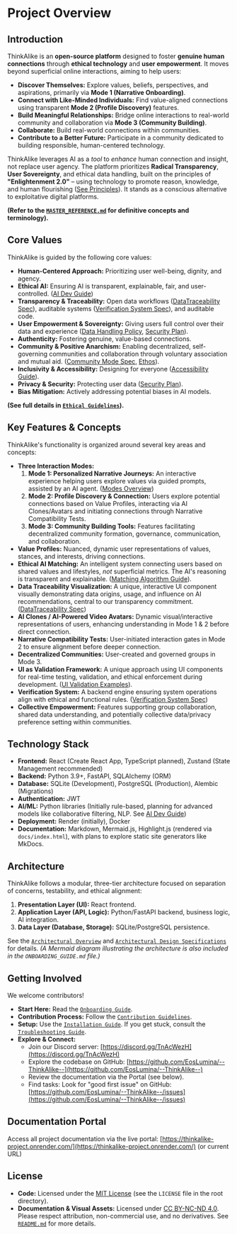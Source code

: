# Project Overview

## Introduction

ThinkAlike is an **open-source platform** designed to foster **genuine human connections** through **ethical technology** and **user empowerment**. It moves beyond superficial online interactions, aiming to help users:

* **Discover Themselves:** Explore values, beliefs, perspectives, and aspirations, primarily via **Mode 1 (Narrative Onboarding)**.
* **Connect with Like-Minded Individuals:** Find value-aligned connections using transparent **Mode 2 (Profile Discovery)** features.
* **Build Meaningful Relationships:** Bridge online interactions to real-world community and collaboration via **Mode 3 (Community Building)**.
* **Collaborate:** Build real-world connections within communities.
* **Contribute to a Better Future:** Participate in a community dedicated to building responsible, human-centered technology.

ThinkAlike leverages AI as a *tool* to *enhance* human connection and insight, not replace user agency. The platform prioritizes **Radical Transparency**, **User Sovereignty**, and ethical data handling, built on the principles of **"Enlightenment 2.0"** – using technology to promote reason, knowledge, and human flourishing ([See Principles](./enlightenment_2_0/ENLIGHTENMENT_2_0_PRINCIPLES.md)). It stands as a conscious alternative to exploitative digital platforms.

**(Refer to the [`MASTER_REFERENCE.md`](./master_reference.md) for definitive concepts and terminology).**

## Core Values

ThinkAlike is guided by the following core values:

* **Human-Centered Approach:** Prioritizing user well-being, dignity, and agency.
* **Ethical AI:** Ensuring AI is transparent, explainable, fair, and user-controlled. ([AI Dev Guide](../guides/developer_guides/ai/ai_model_development_guide.md))
* **Transparency & Traceability:** Open data workflows ([DataTraceability Spec](../components/ui_components/data_traceability.md)), auditable systems ([Verification System Spec](../architecture/verification_system/verification_system.md)), and auditable code.
* **User Empowerment & Sovereignty:** Giving users full control over their data and experience ([Data Handling Policy](../guides/developer_guides/data_handling_policy_guide.md), [Security Plan](../architecture/security/security_and_privacy_plan.md)).
* **Authenticity:** Fostering genuine, value-based connections.
* **Community & Positive Anarchism:** Enabling decentralized, self-governing communities and collaboration through voluntary association and mutual aid. ([Community Mode Spec](../architecture/modes/community_mode/community_mode_spec.md), [Ethos](./ethics/ethos.md)).
* **Inclusivity & Accessibility:** Designing for everyone ([Accessibility Guide](../guides/developer_guides/Accessibility_Guide.md)).
* **Privacy & Security:** Protecting user data ([Security Plan](../architecture/security/security_and_privacy_plan.md)).
* **Bias Mitigation:** Actively addressing potential biases in AI models.

**(See full details in [`Ethical Guidelines`](./ethics/ethical_guidelines.md)).**

## Key Features & Concepts

ThinkAlike's functionality is organized around several key areas and concepts:

* **Three Interaction Modes:**
    1.  **Mode 1: Personalized Narrative Journeys:** An interactive experience helping users explore values via guided prompts, assisted by an AI agent. ([Modes Overview](../architecture/modes/modes_overview.md))
    2.  **Mode 2: Profile Discovery & Connection:** Users explore potential connections based on Value Profiles, interacting via AI Clones/Avatars and initiating connections through Narrative Compatibility Tests.
    3.  **Mode 3: Community Building Tools:** Features facilitating decentralized community formation, governance, communication, and collaboration.
* **Value Profiles:** Nuanced, dynamic user representations of values, stances, and interests, driving connections.
* **Ethical AI Matching:** An intelligent system connecting users based on shared values and lifestyles, *not* superficial metrics. The AI's reasoning is transparent and explainable. ([Matching Algorithm Guide](../guides/developer_guides/matching_algorithm_guide.md)).
* **Data Traceability Visualization:** A unique, interactive UI component visually demonstrating data origins, usage, and influence on AI recommendations, central to our transparency commitment. ([DataTraceability Spec](../components/ui_components/data_traceability.md))
* **AI Clones / AI-Powered Video Avatars:** Dynamic visual/interactive representations of users, enhancing understanding in Mode 1 & 2 before direct connection.
* **Narrative Compatibility Tests:** User-initiated interaction gates in Mode 2 to ensure alignment before deeper connection.
* **Decentralized Communities:** User-created and governed groups in Mode 3.
* **UI as Validation Framework:** A unique approach using UI components for real-time testing, validation, and ethical enforcement during development. ([UI Validation Examples](../guides/developer_guides/ui_validation_examples.md)).
* **Verification System:** A backend engine ensuring system operations align with ethical and functional rules. ([Verification System Spec](../architecture/verification_system/verification_system.md))
* **Collective Empowerment:** Features supporting group collaboration, shared data understanding, and potentially collective data/privacy preference setting within communities.

## Technology Stack

* **Frontend:** React (Create React App, TypeScript planned), Zustand (State Management recommended)
* **Backend:** Python 3.9+, FastAPI, SQLAlchemy (ORM)
* **Database:** SQLite (Development), PostgreSQL (Production), Alembic (Migrations)
* **Authentication:** JWT
* **AI/ML:** Python libraries (Initially rule-based, planning for advanced models like collaborative filtering, NLP. See [AI Dev Guide](../guides/developer_guides/ai/ai_model_development_guide.md))
* **Deployment:** Render (initially), Docker
* **Documentation:** Markdown, Mermaid.js, Highlight.js (rendered via `docs/index.html`), with plans to explore static site generators like MkDocs.

## Architecture

ThinkAlike follows a modular, three-tier architecture focused on separation of concerns, testability, and ethical alignment:

1.  **Presentation Layer (UI):** React frontend.
2.  **Application Layer (API, Logic):** Python/FastAPI backend, business logic, AI integration.
3.  **Data Layer (Database, Storage):** SQLite/PostgreSQL persistence.

See the [`Architectural Overview`](../architecture/architectural_overview.md) and [`Architectural Design Specifications`](../architecture/design/architectural_design_specifications.md) for details. *(A Mermaid diagram illustrating the architecture is also included in the `ONBOARDING_GUIDE.md` file.)*

## Getting Involved

We welcome contributors!

* **Start Here:** Read the [`Onboarding Guide`](./onboarding_guide.md).
* **Contribution Process:** Follow the [`Contribution Guidelines`](./contributing.md).
* **Setup:** Use the [`Installation Guide`](./installation.md). If you get stuck, consult the [`Troubleshooting Guide`](../architecture/deployment_troubleshooting.md).
* **Explore & Connect:**
    * Join our Discord server: [https://discord.gg/TnAcWezH](https://discord.gg/TnAcWezH)
    * Explore the codebase on GitHub: [https://github.com/EosLumina/--ThinkAlike--](https://github.com/EosLumina/--ThinkAlike--)
    * Review the documentation via the Portal (see below).
    * Find tasks: Look for "good first issue" on GitHub: [https://github.com/EosLumina/--ThinkAlike--/issues](https://github.com/EosLumina/--ThinkAlike--/issues)

## Documentation Portal

Access all project documentation via the live portal: [https://thinkalike-project.onrender.com/](https://thinkalike-project.onrender.com/) (or current URL)

## License

* **Code:** Licensed under the [MIT License](LICENSE) (see the `LICENSE` file in the root directory).
* **Documentation & Visual Assets:** Licensed under [CC BY-NC-ND 4.0](https://creativecommons.org/licenses/by-nc-nd/4.0/). Please respect attribution, non-commercial use, and no derivatives. See [`README.md`](../readme.md) for more details.
